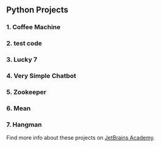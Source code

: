 ## Python Projects
### 1. Coffee Machine
### 2. test code
### 3. Lucky 7
### 4. Very Simple Chatbot
### 5. Zookeeper
### 6. Mean
### 7. Hangman

Find more info about these projects on [JetBrains Academy](https://www.jetbrains.com/academy/).
